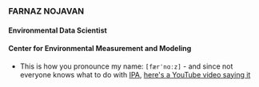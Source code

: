 <h3 align="left"> FARNAZ NOJAVAN </h3>

<h4 align="left"> Environmental Data Scientist</h4>
<h4 align="left"> Center for Environmental Measurement and Modeling  </h4>

- This is how you pronounce my name: `[færˈnɑːz]` - and since not everyone knows what to do with [IPA](https://en.wikipedia.org/wiki/International_Phonetic_Alphabet), [here's a YouTube video saying it](https://www.youtube.com/watch?v=wnW72cD-Fo8)

<!--
**farnazn/farnazn** is a ✨ _special_ ✨ repository because its `README.md` (this file) appears on your GitHub profile.

Here are some ideas to get you started:

- 🔭 I’m currently working on ...
- 🌱 I’m currently learning ...
- 👯 I’m looking to collaborate on ...
- 🤔 I’m looking for help with ...
- 💬 Ask me about ...
- 📫 How to reach me: ...
- 😄 Pronouns: ...
- ⚡ Fun fact: ...
-->

 
